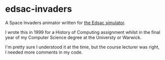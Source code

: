 # edsac-invaders
A Space Invaders animator written for [the Edsac simulator](http://www.dcs.warwick.ac.uk/~edsac/).

I wrote this in 1999 for a History of Computing assignment whilst in the final year of my Computer Science degree at the Universty or Warwick.

I'm pretty sure I understood it at the time, but the course lecturer was right, I needed more comments in my code.
